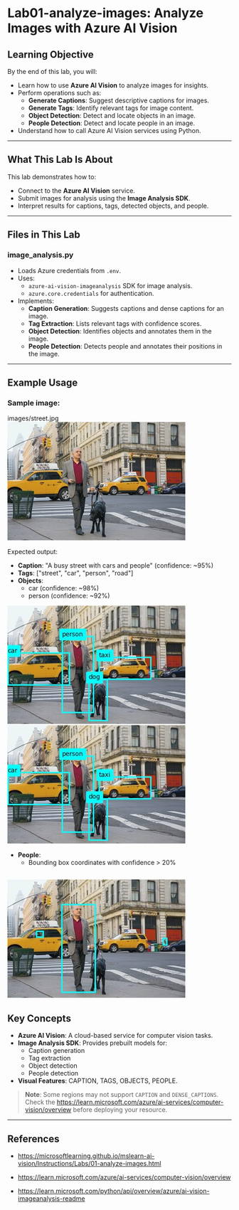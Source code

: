 # Lab01-analyze-images: Analyze Images with Azure AI Vision

## Learning Objective
By the end of this lab, you will:
- Learn how to use **Azure AI Vision** to analyze images for insights.
- Perform operations such as:
  - **Generate Captions**: Suggest descriptive captions for images.
  - **Generate Tags**: Identify relevant tags for image content.
  - **Object Detection**: Detect and locate objects in an image.
  - **People Detection**: Detect and locate people in an image.
- Understand how to call Azure AI Vision services using Python.

---

## What This Lab Is About
This lab demonstrates how to:
- Connect to the **Azure AI Vision** service.
- Submit images for analysis using the **Image Analysis SDK**.
- Interpret results for captions, tags, detected objects, and people.

---

## Files in This Lab
### **image_analysis.py**
- Loads Azure credentials from `.env`.
- Uses:
  - `azure-ai-vision-imageanalysis` SDK for image analysis.
  - `azure.core.credentials` for authentication.
- Implements:
  - **Caption Generation**: Suggests captions and dense captions for an image.
  - **Tag Extraction**: Lists relevant tags with confidence scores.
  - **Object Detection**: Identifies objects and annotates them in the image.
  - **People Detection**: Detects people and annotates their positions in the image.

---

## Example Usage
### Sample image:
images/street.jpg
![Sample street image](images/street.jpg)

Expected output:
- **Caption**: "A busy street with cars and people" (confidence: ~95%)
- **Tags**: ["street", "car", "person", "road"]
- **Objects**:
  - car (confidence: ~98%)
  - person (confidence: ~92%)

![Sample objects image](images/objects.jpg)
![An image with object boundary boxes.](./images/objects.jpg)

- **People**:
  - Bounding box coordinates with confidence > 20%

![Sample perople image](images/people.jpg)
  --

## Key Concepts
- **Azure AI Vision**: A cloud-based service for computer vision tasks.
- **Image Analysis SDK**: Provides prebuilt models for:
  - Caption generation
  - Tag extraction
  - Object detection
  - People detection
- **Visual Features**: CAPTION, TAGS, OBJECTS, PEOPLE.

> **Note**: Some regions may not support `CAPTION` and `DENSE_CAPTIONS`. Check the https://learn.microsoft.com/azure/ai-services/computer-vision/overview before deploying your resource.


---

## References
- https://microsoftlearning.github.io/mslearn-ai-vision/Instructions/Labs/01-analyze-images.html
- https://learn.microsoft.com/azure/ai-services/computer-vision/overview

- https://learn.microsoft.com/python/api/overview/azure/ai-vision-imageanalysis-readme
